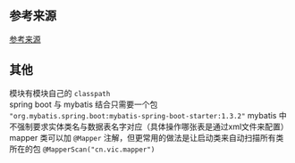 ## 参考来源  

[参考来源](https://blog.csdn.net/saytime/article/details/74783296)  

## 其他

模块有模块自己的 `classpath`  
spring boot 与 mybatis 结合只需要一个包 `"org.mybatis.spring.boot:mybatis-spring-boot-starter:1.3.2"`
mybatis 中不强制要求实体类名与数据表名字对应（具体操作哪张表是通过xml文件来配置）  
mapper 类可以加 `@Mapper` 注解，但更常用的做法是让启动类来自动扫描所有类所在的包 `@MapperScan("cn.vic.mapper")`  
